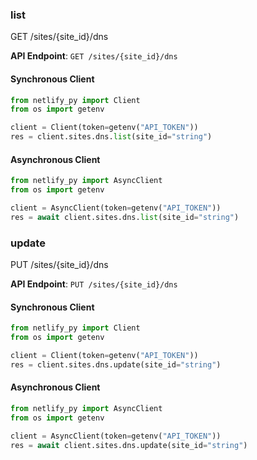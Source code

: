 
### list <a name="list"></a>
GET /sites/{site_id}/dns



**API Endpoint**: `GET /sites/{site_id}/dns`

#### Synchronous Client

```python
from netlify_py import Client
from os import getenv

client = Client(token=getenv("API_TOKEN"))
res = client.sites.dns.list(site_id="string")
```

#### Asynchronous Client

```python
from netlify_py import AsyncClient
from os import getenv

client = AsyncClient(token=getenv("API_TOKEN"))
res = await client.sites.dns.list(site_id="string")
```

### update <a name="update"></a>
PUT /sites/{site_id}/dns



**API Endpoint**: `PUT /sites/{site_id}/dns`

#### Synchronous Client

```python
from netlify_py import Client
from os import getenv

client = Client(token=getenv("API_TOKEN"))
res = client.sites.dns.update(site_id="string")
```

#### Asynchronous Client

```python
from netlify_py import AsyncClient
from os import getenv

client = AsyncClient(token=getenv("API_TOKEN"))
res = await client.sites.dns.update(site_id="string")
```
